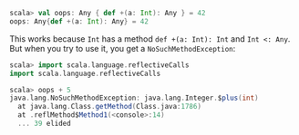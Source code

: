 ```scala
scala> val oops: Any { def +(a: Int): Any } = 42
oops: Any{def +(a: Int): Any} = 42
```

This works because `Int` has a method `def +(a: Int): Int` and `Int <: Any`.
But when you try to use it, you get a `NoSuchMethodException`:

```scala
scala> import scala.language.reflectiveCalls
import scala.language.reflectiveCalls

scala> oops + 5
java.lang.NoSuchMethodException: java.lang.Integer.$plus(int)
  at java.lang.Class.getMethod(Class.java:1786)
  at .reflMethod$Method1(<console>:14)
  ... 39 elided
```

